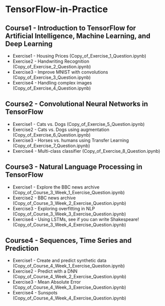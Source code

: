 # TensorFlow-in-Practice
## Course1 - Introduction to TensorFlow for Artificial Intelligence, Machine Learning, and Deep Learning<br/>
  - Exercise1 - Housing Prices (Copy_of_Exercise_1_Question.ipynb)<br/>
  - Exercise2 - Handwriting Recognition (Copy_of_Exercise_2_Question.ipynb)<br/>
  - Exercise3 - Improve MNIST with convolutions (Copy_of_Exercise_3_Question.ipynb)<br/>
  - Exercise4 - Handling complex images (Copy_of_Exercise_4_Question.ipynb)<br/>
## Course2 - Convolutional Neural Networks in TensorFlow<br/>
  - Exercise1 - Cats vs. Dogs (Copy_of_Exercise_5_Question.ipynb)<br/>
  - Exercise2 - Cats vs. Dogs using augmentation (Copy_of_Exercise_6_Question.ipynb)<br/>
  - Exercise3 - Horses vs. humans using Transfer Learning (Copy_of_Exercise_7_Question.ipynb)<br/>
  - Exercise4 - Multi-class classifier (Copy_of_Exercise_8_Question.ipynb)<br/>
## Course3 - Natural Language Processing in TensorFlow<br/>
  - Exercise1 - Explore the BBC news archive (Copy_of_Course_3_Week_1_Exercise_Question.ipynb)<br/>
  - Exercise2 - BBC news archive (Copy_of_Course_3_Week_2_Exercise_Question.ipynb)<br/>
  - Exercise3 - Exploring overfitting in NLP (Copy_of_Course_3_Week_3_Exercise_Question.ipynb)<br/>
  - Exercise4 - Using LSTMs, see if you can write Shakespeare! (Copy_of_Course_3_Week_4_Exercise_Question.ipynb)<br/>
## Course4 - Sequences, Time Series and Prediction<br/>
  - Exercise1 - Create and predict synthetic data (Copy_of_Course_4_Week_1_Exercise_Question.ipynb)<br/>
  - Exercise2 - Predict with a DNN (Copy_of_Course_4_Week_2_Exercise_Question.ipynb)<br/>
  - Exercise3 - Mean Absolute Error (Copy_of_Course_4_Week_3_Exercise_Question.ipynb)<br/>
  - Exercise4 - Sunspots (Copy_of_Course_4_Week_4_Exercise_Question.ipynb)<br/>
